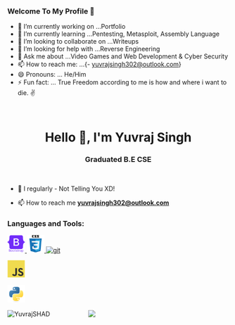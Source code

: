 ### Welcome To My Profile 👋

- 🔭 I’m currently working on ...Portfolio
- 🌱 I’m currently learning ...Pentesting, Metasploit, Assembly Language
- 👯 I’m looking to collaborate on ...Writeups 
- 🤔 I’m looking for help with ...Reverse Engineering
- 💬 Ask me about ...Video Games and Web Development & Cyber Security
- 📫 How to reach me: ...{- yuvrajsingh302@outlook.com}
- 😄 Pronouns: ... He/Him
- ⚡ Fun fact: ... True Freedom according to me is how and where i want to die. ✌️

<br>
<h1 align="center">Hello 👋, I'm Yuvraj Singh</h1>
<h3 align="center">Graduated B.E CSE</h3>
<!-- All Seperate-->
<p align="left"> <a href="https://twitter.com/Y3vrajsingh" target="_blank"><img src="https://img.shields.io/twitter/follow/?logo=twitter&style=for-the-badge" alt="" /></a> </p>

- 📝 I regularly - Not Telling You XD!

- 📫 How to reach me **yuvrajsingh302@outlook.com**

<!-- Tools -->
<h3 align="left">Languages and Tools:</h3>
<p align="left"> 
<a href="https://getbootstrap.com" target="_blank"> <img src="https://raw.githubusercontent.com/devicons/devicon/master/icons/bootstrap/bootstrap-plain-wordmark.svg" alt="bootstrap" width="40" height="40"/> </a> 
<a href="https://www.w3schools.com/css/" target="_blank"> <img src="https://raw.githubusercontent.com/devicons/devicon/master/icons/css3/css3-original-wordmark.svg" alt="css3" width="40" height="40"/> </a> 
<a href="https://git-scm.com/" target="_blank"> <img src="https://www.vectorlogo.zone/logos/git-scm/git-scm-icon.svg" alt="git" width="40" height="40"/> </a>


<a href="https://developer.mozilla.org/en-US/docs/Web/JavaScript" target="_blank"> <img src="https://raw.githubusercontent.com/devicons/devicon/master/icons/javascript/javascript-original.svg" alt="javascript" width="40" height="40"/> </a>

<a href="https://www.python.org" target="_blank"> <img src="https://raw.githubusercontent.com/devicons/devicon/master/icons/python/python-original.svg" alt="python" width="40" height="40"/> </a> 

<p><img align="left" src="https://github-readme-stats.vercel.app/api/top-langs?username=YuvrajSHAD&show_icons=true&locale=en&layout=compact" alt="YuvrajSHAD" /></p>
<img align="right" width="320" src="https://media.giphy.com/media/RbDKaczqWovIugyJmW/giphy.gif"><br>

<!--<p>&nbsp;<img align="left" src="https://github-readme-stats.vercel.app/api?username=YuvrajSHAD&show_icons=true&locale=en" alt="YuvrajSHAD" /></p> -->
